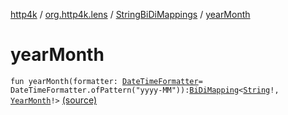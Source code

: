 [http4k](../../index.md) / [org.http4k.lens](../index.md) / [StringBiDiMappings](index.md) / [yearMonth](./year-month.md)

# yearMonth

`fun yearMonth(formatter: `[`DateTimeFormatter`](https://docs.oracle.com/javase/9/docs/api/java/time/format/DateTimeFormatter.html)` = DateTimeFormatter.ofPattern("yyyy-MM")): `[`BiDiMapping`](../-bi-di-mapping/index.md)`<`[`String`](https://kotlinlang.org/api/latest/jvm/stdlib/kotlin/-string/index.html)`!, `[`YearMonth`](https://docs.oracle.com/javase/9/docs/api/java/time/YearMonth.html)`!>` [(source)](https://github.com/http4k/http4k/blob/master/http4k-core/src/main/kotlin/org/http4k/lens/BiDiMapping.kt#L73)